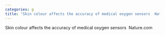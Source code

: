 ```yaml
---
categories: g
title: "Skin colour affects the accuracy of medical oxygen sensors  Naturecom"
---
```

Skin colour affects the accuracy of medical oxygen sensors&nbsp;&nbsp;Nature.com